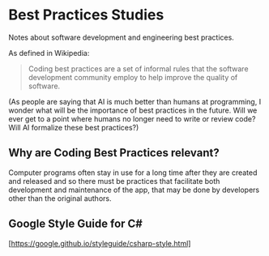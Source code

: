 # Best Practices Studies

Notes about software development and engineering best practices.

As defined in Wikipedia:

> Coding best practices are a set of informal rules that the software development community employ to help improve the quality of software.

(As people are saying that AI is much better than humans at programming, I wonder what will be the importance of best practices in the future. Will we ever get to a point where humans no longer need to write or review code? Will AI formalize these best practices?)

## Why are Coding Best Practices relevant?

Computer programs often stay in use for a long time after they are created and released and so there must be practices that facilitate both development and maintenance of the app, that may be done by developers other than the original authors.

## Google Style Guide for C#

[https://google.github.io/styleguide/csharp-style.html]
